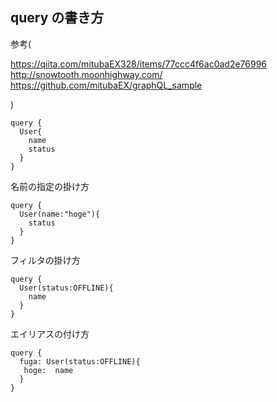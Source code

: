 ## query の書き方

参考(

https://qiita.com/mitubaEX328/items/77ccc4f6ac0ad2e76996
http://snowtooth.moonhighway.com/
https://github.com/mitubaEX/graphQL_sample

)



```
query {
  User{
    name
    status
  }
}
```

名前の指定の掛け方

```
query {
  User(name:"hoge"){
    status
  }
}
```

フィルタの掛け方

```
query {
  User(status:OFFLINE){
    name
  }
}
```
エイリアスの付け方

```
query {
  fuga: User(status:OFFLINE){
   hoge:  name
  }
}
```
